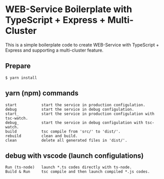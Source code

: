 # WEB-Service Boilerplate with TypeScript + Express + Multi-Cluster

This is a simple boilerplate code to create WEB-Service with TypeScript + Express and supporting a multi-cluster feature.


## Prepare

```
$ yarn install
```
## yarn (npm) commands

```
start           start the service in production configulation.
debug           start the service in debug configulation.
start_          start the service in production configulation with tsc-watch.
debug_          start the service in debug configulation with tsc-watch.
build           tsc compile from 'src/' to 'dist/'.
rebuild         clean and build.
clean           delete all generated files in 'dist/'.
```

## debug with vscode (launch configulations)

```
Run (ts-node)   launch *.ts codes directly with ts-node.
Build & Run     tsc compile and then launch compiled *.js codes.
```